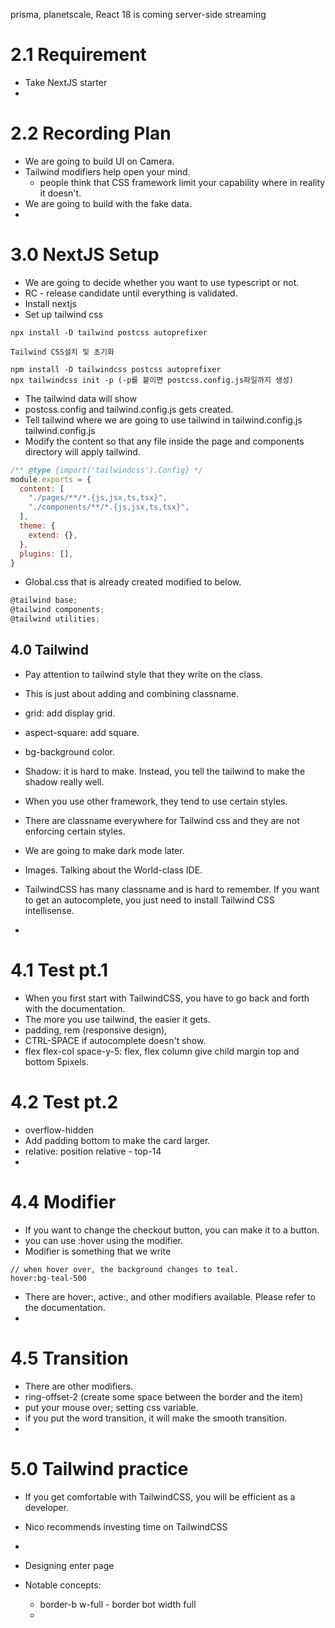 
prisma, planetscale, React 18 is coming
server-side streaming

# 2.1 Requirement

- Take NextJS starter
- 

# 2.2 Recording Plan

- We are going to build UI on Camera.
- Tailwind modifiers help open your mind.
	- people think that CSS framework limit your capability where in reality it doesn't.
- We are going to build with the fake data. 
- 

# 3.0 NextJS Setup

- We are going to decide whether you want to use typescript or not.
- RC - release candidate until everything is validated.
- Install nextjs
- Set up tailwind css
```
npx install -D tailwind postcss autoprefixer
```

```
Tailwind CSS설치 및 초기화

npm install -D tailwindcss postcss autoprefixer
npx tailwindcss init -p (-p를 붙이면 postcss.config.js파일까지 생성)
```

- The tailwind data will show
- postcss.config and tailwind.config.js gets created.
- Tell tailwind where we are going to use tailwind in tailwind.config.js
tailwind.config.js
- Modify the content so that any file inside the page and components directory will apply tailwind.
```js
/** @type {import('tailwindcss').Config} */
module.exports = {
  content: [
    "./pages/**/*.{js,jsx,ts,tsx}",
    "./components/**/*.{js,jsx,ts,tsx}",
  ],
  theme: {
    extend: {},
  },
  plugins: [],
}

```

- Global.css that is already created modified to below.

```js
@tailwind base;
@tailwind components;
@tailwind utilities;
```

## 4.0 Tailwind

- Pay attention to tailwind style that they write on the class. 

- This is just about adding and combining classname.
- grid: add display grid.
- aspect-square: add square.
- bg-background color. 
- Shadow: it is hard to make. Instead, you tell the tailwind to make the shadow really well. 
- When you use other framework, they tend to use certain styles. 
- There are classname everywhere for Tailwind css and they are not enforcing certain styles. 
- We are going to make dark mode later. 
- Images. Talking about the World-class IDE. 
- TailwindCSS has many classname and is hard to remember. If you want to get an autocomplete, you just need to install Tailwind CSS intellisense.
- 

# 4.1 Test pt.1

- When you first start with TailwindCSS, you have to go back and forth with the documentation.
- The more you use tailwind, the easier it gets. 
- padding, rem (responsive design), 
- CTRL-SPACE if autocomplete doesn't show.
- flex flex-col space-y-5: flex, flex column give child margin top and bottom 5pixels.

# 4.2 Test pt.2

- overflow-hidden
- Add padding bottom to make the card larger. 
- relative: position relative - top-14 
- 

# 4.4 Modifier

- If you want to change the checkout button, you can make it to a button. 
- you can use :hover using the modifier. 
- Modifier is something that we write
```
// when hover over, the background changes to teal.
hover:bg-teal-500
```
- There are hover:, active:, and other modifiers available. Please refer to the documentation.
- 

# 4.5 Transition

- There are other modifiers. 
- ring-offset-2 (create some space between the border and the item)
- put your mouse over; setting css variable. 
- if you put the word transition, it will make the smooth transition.
- 

# 5.0 Tailwind practice

- If you get comfortable with TailwindCSS, you will be efficient as a developer. 
- Nico recommends investing time on TailwindCSS
- 

- Designing enter page
- Notable concepts:
  - border-b w-full - border bot width full
  - 

